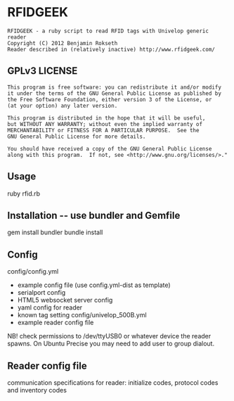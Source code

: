 # RFIDGEEK

    RFIDGEEK - a ruby script to read RFID tags with Univelop generic reader
    Copyright (C) 2012 Benjamin Rokseth
    Reader described in (relatively inactive) http://www.rfidgeek.com/

## GPLv3 LICENSE
    
    This program is free software: you can redistribute it and/or modify
    it under the terms of the GNU General Public License as published by
    the Free Software Foundation, either version 3 of the License, or
    (at your option) any later version.

    This program is distributed in the hope that it will be useful,
    but WITHOUT ANY WARRANTY; without even the implied warranty of
    MERCHANTABILITY or FITNESS FOR A PARTICULAR PURPOSE.  See the
    GNU General Public License for more details.

    You should have received a copy of the GNU General Public License
    along with this program.  If not, see <http://www.gnu.org/licenses/>."

## Usage

ruby rfid.rb

## Installation -- use bundler and Gemfile

gem install bundler
bundle install

## Config

config/config.yml
 - example config file (use config.yml-dist as template)
 - serialport config
 - HTML5 websocket server config
 - yaml config for reader
 - known tag setting
config/univelop_500B.yml
 - example reader config file

NB! check permissions to /dev/ttyUSB0 or whatever device the reader spawns.
On Ubuntu Precise you may need to add user to group dialout.

## Reader config file

communication specifications for reader:
initialize codes, protocol codes and inventory codes
